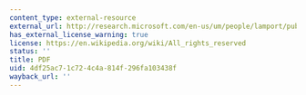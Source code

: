 ```yaml
---
content_type: external-resource
external_url: http://research.microsoft.com/en-us/um/people/lamport/pubs/time-clocks.pdf
has_external_license_warning: true
license: https://en.wikipedia.org/wiki/All_rights_reserved
status: ''
title: PDF
uid: 4df25ac7-1c72-4c4a-814f-296fa103438f
wayback_url: ''
---
```

